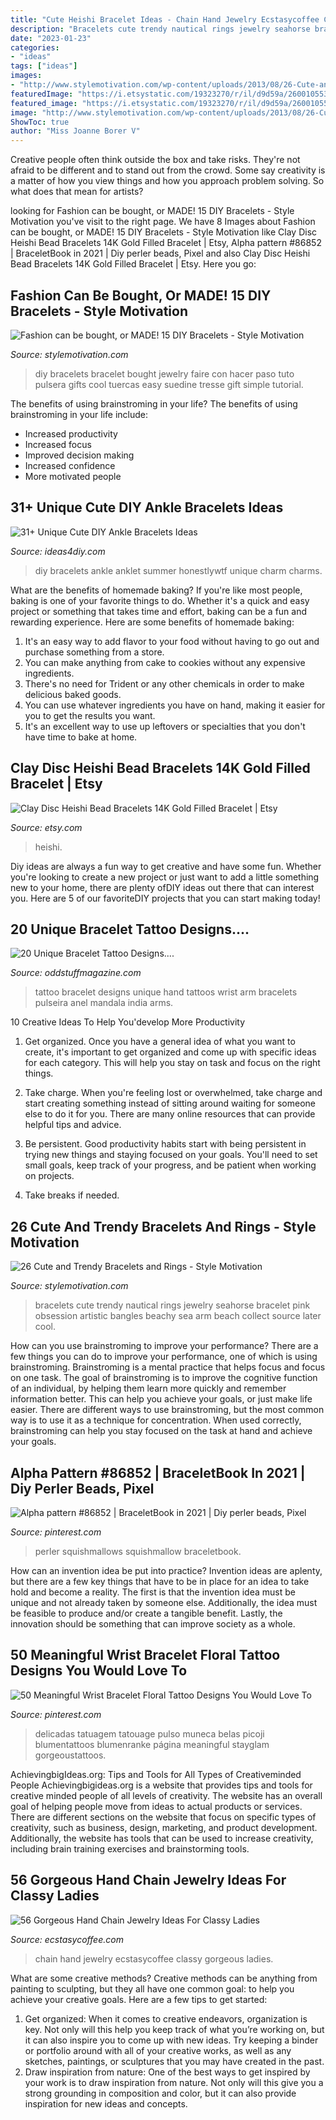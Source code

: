 ```yaml
---
title: "Cute Heishi Bracelet Ideas - Chain Hand Jewelry Ecstasycoffee Classy Gorgeous Ladies"
description: "Bracelets cute trendy nautical rings jewelry seahorse bracelet pink obsession artistic bangles beachy sea arm beach collect source later cool"
date: "2023-01-23"
categories:
- "ideas"
tags: ["ideas"]
images:
- "http://www.stylemotivation.com/wp-content/uploads/2013/08/26-Cute-and-Trendy-Bracelets-and-Rings-23.jpg"
featuredImage: "https://i.etsystatic.com/19323270/r/il/d9d59a/2600105531/il_1588xN.2600105531_lru1.jpg"
featured_image: "https://i.etsystatic.com/19323270/r/il/d9d59a/2600105531/il_1588xN.2600105531_lru1.jpg"
image: "http://www.stylemotivation.com/wp-content/uploads/2013/08/26-Cute-and-Trendy-Bracelets-and-Rings-23.jpg"
ShowToc: true
author: "Miss Joanne Borer V"
---
```



Creative people often think outside the box and take risks. They're not afraid to be different and to stand out from the crowd. Some say creativity is a matter of how you view things and how you approach problem solving. So what does that mean for artists?

	

		
looking for Fashion can be bought, or MADE! 15 DIY Bracelets - Style Motivation you've visit to the right page. We have 8 Images about Fashion can be bought, or MADE! 15 DIY Bracelets - Style Motivation like Clay Disc Heishi Bead Bracelets 14K Gold Filled Bracelet | Etsy, Alpha pattern #86852 | BraceletBook in 2021 | Diy perler beads, Pixel and also Clay Disc Heishi Bead Bracelets 14K Gold Filled Bracelet | Etsy. Here you go:
		
    
## Fashion Can Be Bought, Or MADE! 15 DIY Bracelets - Style Motivation

<img loading=lazy src="http://www.stylemotivation.com/wp-content/uploads/2013/04/Diy-Bracelet-style-Motivation-13.jpg" onerror="this.onerror=null;this.src='https://tse3.mm.bing.net/th?id=OIP._DFr41a348mnaVSBl-OzvgHaQB&amp;pid=15.1';" alt="Fashion can be bought, or MADE! 15 DIY Bracelets - Style Motivation">

_Source: stylemotivation.com_

>diy bracelets bracelet bought jewelry faire con hacer paso tuto pulsera gifts cool tuercas easy suedine tresse gift simple tutorial. 

	

The benefits of using brainstroming in your life?
The benefits of using brainstroming in your life include: 
- Increased productivity 
- Increased focus 
- Improved decision making 
- Increased confidence 
- More motivated people

    
## 31+ Unique Cute DIY Ankle Bracelets Ideas

<img loading=lazy src="https://ideas4diy.com/wp-content/uploads/2017/05/DIY-Mens-Ankle-Bracelets.jpg" onerror="this.onerror=null;this.src='https://tse2.mm.bing.net/th?id=OIP.f4q8Qdl0QMkucCOOaAM9OwHaFI&amp;pid=15.1';" alt="31+ Unique Cute DIY Ankle Bracelets Ideas">

_Source: ideas4diy.com_

>diy bracelets ankle anklet summer honestlywtf unique charm charms. 

	

What are the benefits of homemade baking?
If you're like most people, baking is one of your favorite things to do. Whether it's a quick and easy project or something that takes time and effort, baking can be a fun and rewarding experience. Here are some benefits of homemade baking: 
1) It's an easy way to add flavor to your food without having to go out and purchase something from a store. 
2) You can make anything from cake to cookies without any expensive ingredients. 
3) There's no need for Trident or any other chemicals in order to make delicious baked goods. 
4) You can use whatever ingredients you have on hand, making it easier for you to get the results you want. 
5) It's an excellent way to use up leftovers or specialties that you don't have time to bake at home.

    
## Clay Disc Heishi Bead Bracelets 14K Gold Filled Bracelet | Etsy

<img loading=lazy src="https://i.etsystatic.com/19323270/r/il/d9d59a/2600105531/il_1588xN.2600105531_lru1.jpg" onerror="this.onerror=null;this.src='https://tse4.mm.bing.net/th?id=OIP.upmNxbgKzpbwebIYmhP81wHaJ3&amp;pid=15.1';" alt="Clay Disc Heishi Bead Bracelets 14K Gold Filled Bracelet | Etsy">

_Source: etsy.com_

>heishi. 

	

Diy ideas are always a fun way to get creative and have some fun. Whether you're looking to create a new project or just want to add a little something new to your home, there are plenty ofDIY ideas out there that can interest you. Here are 5 of our favoriteDIY projects that you can start making today!

    
## 20 Unique Bracelet Tattoo Designs....

<img loading=lazy src="http://oddstuffmagazine.com/wp-content/uploads/2013/08/Bracelet-Tattoo-Designs-19.jpg" onerror="this.onerror=null;this.src='https://tse4.mm.bing.net/th?id=OIP.HhaJ0DdlZ2oyFek5hGm-sgHaHa&amp;pid=15.1';" alt="20 Unique Bracelet Tattoo Designs....">

_Source: oddstuffmagazine.com_

>tattoo bracelet designs unique hand tattoos wrist arm bracelets pulseira anel mandala india arms. 

	

10 Creative Ideas To Help You'develop More Productivity
1. Get organized. Once you have a general idea of what you want to create, it's important to get organized and come up with specific ideas for each category. This will help you stay on task and focus on the right things.
2. Take charge. When you're feeling lost or overwhelmed, take charge and start creating something instead of sitting around waiting for someone else to do it for you. There are many online resources that can provide helpful tips and advice.

3. Be persistent. Good productivity habits start with being persistent in trying new things and staying focused on your goals. You'll need to set small goals, keep track of your progress, and be patient when working on projects.

4. Take breaks if needed.

    
## 26 Cute And Trendy Bracelets And Rings - Style Motivation

<img loading=lazy src="http://www.stylemotivation.com/wp-content/uploads/2013/08/26-Cute-and-Trendy-Bracelets-and-Rings-23.jpg" onerror="this.onerror=null;this.src='https://tse3.mm.bing.net/th?id=OIP.3817wmkrrZieqXIS0g84GgAAAA&amp;pid=15.1';" alt="26 Cute and Trendy Bracelets and Rings - Style Motivation">

_Source: stylemotivation.com_

>bracelets cute trendy nautical rings jewelry seahorse bracelet pink obsession artistic bangles beachy sea arm beach collect source later cool. 

	

How can you use brainstroming to improve your performance?
There are a few things you can do to improve your performance, one of which is using brainstroming. Brainstroming is a mental practice that helps focus and focus on one task. The goal of brainstroming is to improve the cognitive function of an individual, by helping them learn more quickly and remember information better. This can help you achieve your goals, or just make life easier. There are different ways to use brainstroming, but the most common way is to use it as a technique for concentration. When used correctly, brainstroming can help you stay focused on the task at hand and achieve your goals.

    
## Alpha Pattern #86852 | BraceletBook In 2021 | Diy Perler Beads, Pixel

<img loading=lazy src="https://i.pinimg.com/736x/de/db/4e/dedb4e01a66d683e4746711af89c2133.jpg" onerror="this.onerror=null;this.src='https://tse2.mm.bing.net/th?id=OIP.6pETF4jsWkejUDuqeGx0agAAAA&amp;pid=15.1';" alt="Alpha pattern #86852 | BraceletBook in 2021 | Diy perler beads, Pixel">

_Source: pinterest.com_

>perler squishmallows squishmallow braceletbook. 

	

How can an invention idea be put into practice?
Invention ideas are aplenty, but there are a few key things that have to be in place for an idea to take hold and become a reality. The first is that the invention idea must be unique and not already taken by someone else. Additionally, the idea must be feasible to produce and/or create a tangible benefit. Lastly, the innovation should be something that can improve society as a whole.

    
## 50 Meaningful Wrist Bracelet Floral Tattoo Designs You Would Love To

<img loading=lazy src="https://i.pinimg.com/736x/b9/2c/e2/b92ce235bcd1eb3e2e12cb96a66498db.jpg" onerror="this.onerror=null;this.src='https://tse4.mm.bing.net/th?id=OIP.fes3SdXWOiM6Yj_ErD51ZAHaJP&amp;pid=15.1';" alt="50 Meaningful Wrist Bracelet Floral Tattoo Designs You Would Love To">

_Source: pinterest.com_

>delicadas tatuagem tatouage pulso muneca belas picoji blumentattoos blumenranke página meaningful stayglam gorgeoustattoos. 

	

AchievingbigIdeas.org: Tips and Tools for All Types of Creativeminded People
Achievingbigideas.org is a website that provides tips and tools for creative minded people of all levels of creativity. The website has an overall goal of helping people move from ideas to actual products or services. There are different sections on the website that focus on specific types of creativity, such as business, design, marketing, and product development. Additionally, the website has tools that can be used to increase creativity, including brain training exercises and brainstorming tools.

    
## 56 Gorgeous Hand Chain Jewelry Ideas For Classy Ladies

<img loading=lazy src="https://www.ecstasycoffee.com/wp-content/uploads/2016/12/Hand-Chain-Jewelry-Ideas32-1.jpg" onerror="this.onerror=null;this.src='https://tse3.mm.bing.net/th?id=OIP.Z1NSBd9Mx4XvepvUf3bzjgHaLH&amp;pid=15.1';" alt="56 Gorgeous Hand Chain Jewelry Ideas For Classy Ladies">

_Source: ecstasycoffee.com_

>chain hand jewelry ecstasycoffee classy gorgeous ladies. 

	

What are some creative methods?
Creative methods can be anything from painting to sculpting, but they all have one common goal: to help you achieve your creative goals. Here are a few tips to get started: 
1. Get organized: When it comes to creative endeavors, organization is key. Not only will this help you keep track of what you’re working on, but it can also inspire you to come up with new ideas. Try keeping a binder or portfolio around with all of your creative works, as well as any sketches, paintings, or sculptures that you may have created in the past. 
2. Draw inspiration from nature: One of the best ways to get inspired by your work is to draw inspiration from nature. Not only will this give you a strong grounding in composition and color, but it can also provide inspiration for new ideas and concepts.


